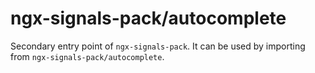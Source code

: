 # ngx-signals-pack/autocomplete

Secondary entry point of `ngx-signals-pack`. It can be used by importing from `ngx-signals-pack/autocomplete`.
